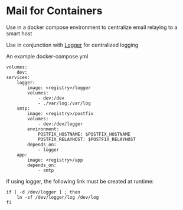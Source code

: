 # Mail for Containers

Use in a docker compose environment to centralize email relaying to a smart host

Use in conjunction with [Logger](//github.com/Cogosense/Logger) for centralized logging

An example docker-compose.yml

    volumes:
        dev:
    services:
        logger:
            image: <registry>/logger
            volumes:
                - dev:/dev
                - ./var/log:/var/log
        smtp:
            image: <registry>/postfix
            volumes:
                - dev:/dev/logger
            environment:
                POSTFIX_HOSTNAME: $POSTFIX_HOSTNAME
                POSTFIX_RELAYHOST: $POSTFIX_RELAYHOST
            depends_on:
                - logger
        app:
            image: <registry>/app
            depends_on:
                - smtp

If using logger, the following link must be created at runtime:

    if [ -d /dev/logger ] ; then
        ln -sf /dev/logger/log /dev/log
    fi
